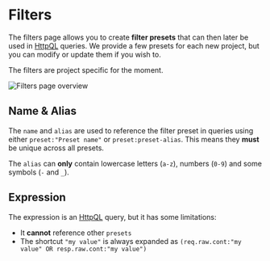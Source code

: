 # Filters

The filters page allows you to create **filter presets** that can then later be used in [HttpQL](/features/internals/httpql.md) queries.
We provide a few presets for each new project, but you can modify or update them if you wish to.

The filters are project specific for the moment.

<img alt="Filters page overview" src="/_images/filters.png" no-shadow center/>

## Name & Alias

The `name` and `alias` are used to reference the filter preset in queries using either `preset:"Preset name"` or `preset:preset-alias`.
This means they **must** be unique across all presets.

The `alias` can **only** contain lowercase letters (`a-z`), numbers (`0-9`) and some symbols (`-` and `_`).

## Expression

The expression is an [HttpQL](/features/internals/httpql.md) query, but it has some limitations:

- It **cannot** reference other `presets`
- The shortcut `"my value"` is always expanded as `(req.raw.cont:"my value" OR resp.raw.cont:"my value")`
